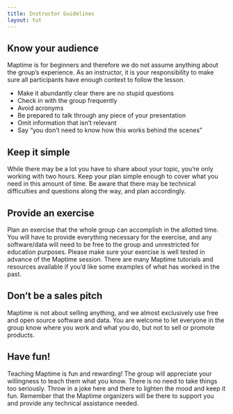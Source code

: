 ```yaml
---
title: Instructor Guidelines
layout: tut
---
```


## Know your audience

Maptime is for beginners and therefore we do not assume anything about the group’s experience. As an instructor, it is your responsibility to make sure all participants have enough context to follow the lesson.

* Make it abundantly clear there are no stupid questions
* Check in with the group frequently
* Avoid acronyms
* Be prepared to talk through any piece of your presentation
* Omit information that isn’t relevant
* Say “you don’t need to know how this works behind the scenes”

## Keep it simple

While there may be a lot you have to share about your topic, you’re only working with two hours. Keep your plan simple enough to cover what you need in this amount of time. Be aware that there may be technical difficulties and questions along the way, and plan accordingly.

## Provide an exercise

Plan an exercise that the whole group can accomplish in the allotted time. You will have to provide everything necessary for the exercise, and any software/data will need to be free to the group and unrestricted for education purposes. Please make sure your exercise is well tested in advance of the Maptime session. There are many Maptime tutorials and resources available if you’d like some examples of what has worked in the past.

## Don’t be a sales pitch

Maptime is not about selling anything, and we almost exclusively use free and open source software and data. You are welcome to let everyone in the group know where you work and what you do, but not to sell or promote products.

## Have fun!

Teaching Maptime is fun and rewarding! The group will appreciate your willingness to teach them what you know. There is no need to take things too seriously. Throw in a joke here and there to lighten the mood and keep it fun. Remember that the Maptime organizers will be there to support you and provide any technical assistance needed.
